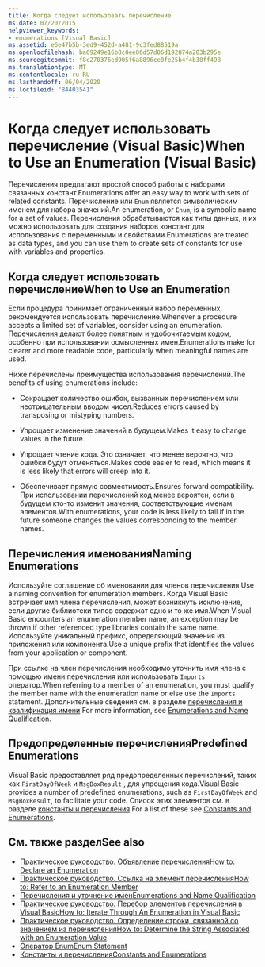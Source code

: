 ```yaml
---
title: Когда следует использовать перечисление
ms.date: 07/20/2015
helpviewer_keywords:
- enumerations [Visual Basic]
ms.assetid: e6e47b5b-3ed9-452d-a481-9c3fed88519a
ms.openlocfilehash: ba69249e16b8c0ee06d57d06d192874a283b295e
ms.sourcegitcommit: f8c270376ed905f6a8896ce0fe25b4f4b38ff498
ms.translationtype: MT
ms.contentlocale: ru-RU
ms.lasthandoff: 06/04/2020
ms.locfileid: "84403541"
---
```

# <a name="when-to-use-an-enumeration-visual-basic"></a><span data-ttu-id="61d8c-102">Когда следует использовать перечисление (Visual Basic)</span><span class="sxs-lookup"><span data-stu-id="61d8c-102">When to Use an Enumeration (Visual Basic)</span></span>
<span data-ttu-id="61d8c-103">Перечисления предлагают простой способ работы с наборами связанных констант.</span><span class="sxs-lookup"><span data-stu-id="61d8c-103">Enumerations offer an easy way to work with sets of related constants.</span></span> <span data-ttu-id="61d8c-104">Перечисление или `Enum` является символическим именем для набора значений.</span><span class="sxs-lookup"><span data-stu-id="61d8c-104">An enumeration, or `Enum`, is a symbolic name for a set of values.</span></span> <span data-ttu-id="61d8c-105">Перечисления обрабатываются как типы данных, и их можно использовать для создания наборов констант для использования с переменными и свойствами.</span><span class="sxs-lookup"><span data-stu-id="61d8c-105">Enumerations are treated as data types, and you can use them to create sets of constants for use with variables and properties.</span></span>  
  
## <a name="when-to-use-an-enumeration"></a><span data-ttu-id="61d8c-106">Когда следует использовать перечисление</span><span class="sxs-lookup"><span data-stu-id="61d8c-106">When to Use an Enumeration</span></span>  
 <span data-ttu-id="61d8c-107">Если процедура принимает ограниченный набор переменных, рекомендуется использовать перечисление.</span><span class="sxs-lookup"><span data-stu-id="61d8c-107">Whenever a procedure accepts a limited set of variables, consider using an enumeration.</span></span> <span data-ttu-id="61d8c-108">Перечисления делают более понятным и удобочитаемым кодом, особенно при использовании осмысленных имен.</span><span class="sxs-lookup"><span data-stu-id="61d8c-108">Enumerations make for clearer and more readable code, particularly when meaningful names are used.</span></span>  
  
 <span data-ttu-id="61d8c-109">Ниже перечислены преимущества использования перечислений.</span><span class="sxs-lookup"><span data-stu-id="61d8c-109">The benefits of using enumerations include:</span></span>  
  
- <span data-ttu-id="61d8c-110">Сокращает количество ошибок, вызванных перечислением или неотрицательным вводом чисел.</span><span class="sxs-lookup"><span data-stu-id="61d8c-110">Reduces errors caused by transposing or mistyping numbers.</span></span>  
  
- <span data-ttu-id="61d8c-111">Упрощает изменение значений в будущем.</span><span class="sxs-lookup"><span data-stu-id="61d8c-111">Makes it easy to change values in the future.</span></span>  
  
- <span data-ttu-id="61d8c-112">Упрощает чтение кода. Это означает, что менее вероятно, что ошибки будут отменяться.</span><span class="sxs-lookup"><span data-stu-id="61d8c-112">Makes code easier to read, which means it is less likely that errors will creep into it.</span></span>  
  
- <span data-ttu-id="61d8c-113">Обеспечивает прямую совместимость.</span><span class="sxs-lookup"><span data-stu-id="61d8c-113">Ensures forward compatibility.</span></span> <span data-ttu-id="61d8c-114">При использовании перечислений код менее вероятен, если в будущем кто-то изменит значения, соответствующие именам элементов.</span><span class="sxs-lookup"><span data-stu-id="61d8c-114">With enumerations, your code is less likely to fail if in the future someone changes the values corresponding to the member names.</span></span>  
  
## <a name="naming-enumerations"></a><span data-ttu-id="61d8c-115">Перечисления именования</span><span class="sxs-lookup"><span data-stu-id="61d8c-115">Naming Enumerations</span></span>  
 <span data-ttu-id="61d8c-116">Используйте соглашение об именовании для членов перечисления.</span><span class="sxs-lookup"><span data-stu-id="61d8c-116">Use a naming convention for enumeration members.</span></span> <span data-ttu-id="61d8c-117">Когда Visual Basic встречает имя члена перечисления, может возникнуть исключение, если другие библиотеки типов содержат одно и то же имя.</span><span class="sxs-lookup"><span data-stu-id="61d8c-117">When Visual Basic encounters an enumeration member name, an exception may be thrown if other referenced type libraries contain the same name.</span></span> <span data-ttu-id="61d8c-118">Используйте уникальный префикс, определяющий значения из приложения или компонента.</span><span class="sxs-lookup"><span data-stu-id="61d8c-118">Use a unique prefix that identifies the values from your application or component.</span></span>  
  
 <span data-ttu-id="61d8c-119">При ссылке на член перечисления необходимо уточнить имя члена с помощью имени перечисления или использовать `Imports` оператор.</span><span class="sxs-lookup"><span data-stu-id="61d8c-119">When referring to a member of an enumeration, you must qualify the member name with the enumeration name or else use the `Imports` statement.</span></span> <span data-ttu-id="61d8c-120">Дополнительные сведения см. в разделе [перечисления и квалификация имени](enumerations-and-name-qualification.md).</span><span class="sxs-lookup"><span data-stu-id="61d8c-120">For more information, see [Enumerations and Name Qualification](enumerations-and-name-qualification.md).</span></span>  
  
## <a name="predefined-enumerations"></a><span data-ttu-id="61d8c-121">Предопределенные перечисления</span><span class="sxs-lookup"><span data-stu-id="61d8c-121">Predefined Enumerations</span></span>  
 <span data-ttu-id="61d8c-122">Visual Basic предоставляет ряд предопределенных перечислений, таких как `FirstDayOfWeek` и `MsgBoxResult` , для упрощения кода.</span><span class="sxs-lookup"><span data-stu-id="61d8c-122">Visual Basic provides a number of predefined enumerations, such as `FirstDayOfWeek` and `MsgBoxResult`, to facilitate your code.</span></span> <span data-ttu-id="61d8c-123">Список этих элементов см. в разделе [константы и перечисления](../../../language-reference/constants-and-enumerations.md).</span><span class="sxs-lookup"><span data-stu-id="61d8c-123">For a list of these see [Constants and Enumerations](../../../language-reference/constants-and-enumerations.md).</span></span>  
  
## <a name="see-also"></a><span data-ttu-id="61d8c-124">См. также раздел</span><span class="sxs-lookup"><span data-stu-id="61d8c-124">See also</span></span>

- [<span data-ttu-id="61d8c-125">Практическое руководство. Объявление перечисления</span><span class="sxs-lookup"><span data-stu-id="61d8c-125">How to: Declare an Enumeration</span></span>](how-to-declare-enumerations.md)
- [<span data-ttu-id="61d8c-126">Практическое руководство. Ссылка на элемент перечисления</span><span class="sxs-lookup"><span data-stu-id="61d8c-126">How to: Refer to an Enumeration Member</span></span>](how-to-refer-to-an-enumeration-member.md)
- [<span data-ttu-id="61d8c-127">Перечисления и уточнение имен</span><span class="sxs-lookup"><span data-stu-id="61d8c-127">Enumerations and Name Qualification</span></span>](enumerations-and-name-qualification.md)
- [<span data-ttu-id="61d8c-128">Практическое руководство. Перебор элементов перечисления в Visual Basic</span><span class="sxs-lookup"><span data-stu-id="61d8c-128">How to: Iterate Through An Enumeration in Visual Basic</span></span>](how-to-iterate-through-an-enumeration.md)
- [<span data-ttu-id="61d8c-129">Практическое руководство. Определение строки, связанной со значением из перечисления</span><span class="sxs-lookup"><span data-stu-id="61d8c-129">How to: Determine the String Associated with an Enumeration Value</span></span>](how-to-determine-the-string-associated-with-an-enumeration-value.md)
- [<span data-ttu-id="61d8c-130">Оператор Enum</span><span class="sxs-lookup"><span data-stu-id="61d8c-130">Enum Statement</span></span>](../../../language-reference/statements/enum-statement.md)
- [<span data-ttu-id="61d8c-131">Константы и перечисления</span><span class="sxs-lookup"><span data-stu-id="61d8c-131">Constants and Enumerations</span></span>](../../../language-reference/constants-and-enumerations.md)
